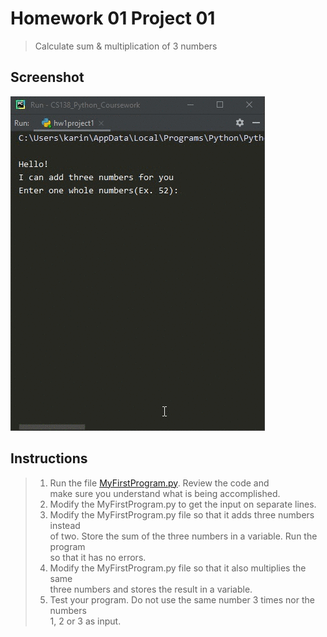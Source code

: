 # Homework 01 Project 01
> Calculate sum & multiplication of 3 numbers

## Screenshot
![screenshot](hw1project1.gif)

## Instructions
> 1. Run the file [MyFirstProgram.py](MyFirstProgram.py). Review the code and  
> make sure you understand what is being accomplished.  
> 2. Modify the MyFirstProgram.py to get the input on separate lines.  
> 3. Modify the MyFirstProgram.py file so that it adds three numbers instead  
> of two. Store the sum of the three numbers in a variable. Run the program  
> so that it has no errors.  
> 4. Modify the MyFirstProgram.py file so that it also multiplies the same  
> three numbers and stores the result in a variable.  
> 5. Test your program. Do not use the same number 3 times nor the numbers  
> 1, 2 or 3 as input.